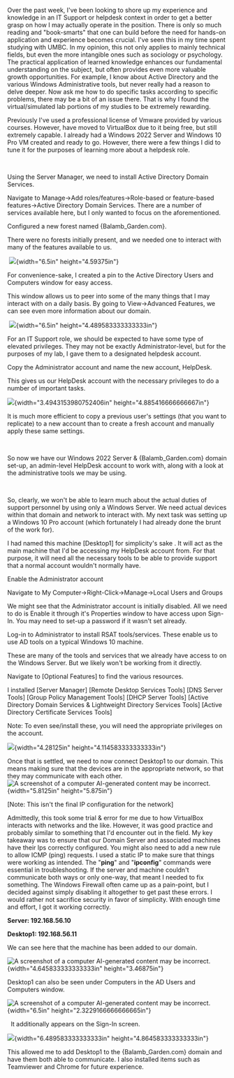 Over the past week, I\'ve been looking to shore up my experience and
knowledge in an IT Support or helpdesk context in order to get a better
grasp on how I may actually operate in the position. There is only so
much reading and \"book-smarts\" that one can build before the need for
hands-on application and experience becomes crucial. I\'ve seen this in
my time spent studying with UMBC. In my opinion, this not only applies
to mainly technical fields, but even the more intangible ones such as
sociology or psychology. The practical application of learned knowledge
enhances our fundamental understanding on the subject, but often
provides even more valuable growth opportunities. For example, I know
about Active Directory and the various Windows Administrative tools, but
never really had a reason to delve deeper. Now ask me how to do specific
tasks according to specific problems, there may be a bit of an issue
there. That is why I found the virtual/simulated lab portions of my
studies to be extremely rewarding.

Previously I\'ve used a professional license of Vmware provided by
various courses. However, have moved to VirtualBox due to it being free,
but still extremely capable. I already had a Windows 2022 Server and
Windows 10 Pro VM created and ready to go. However, there were a few
things I did to tune it for the purposes of learning more about a
helpdesk role.

 

Using the Server Manager, we need to install Active Directory Domain
Services.

Navigate to Manage-\>Add roles/features-\>Role-based or feature-based
features-\>Active Directory Domain Services. There are a number of
services available here, but I only wanted to focus on the
aforementioned.

Configured a new forest named {Balamb_Garden.com}.

There were no forests initially present, and we needed one to interact
with many of the features available to us.

 ![](./image1.png){width="6.5in" height="4.59375in"}

For convenience-sake, I created a pin to the Active Directory Users and
Computers window for easy access.

This window allows us to peer into some of the many things that I may
interact with on a daily basis. By going to View-\>Advanced Features, we
can see even more information about our domain.

 ![](media/image2.png){width="6.5in" height="4.489583333333333in"}

For an IT Support role, we should be expected to have some type of
elevated privileges. They may not be exactly Administrator-level, but
for the purposes of my lab, I gave them to a designated helpdesk
account.

Copy the Administrator account and name the new account, HelpDesk.

This gives us our HelpDesk account with the necessary privileges to do a
number of important tasks.

![](media/image3.png){width="3.4943153980752406in"
height="4.885416666666667in"}

It is much more efficient to copy a previous user\'s settings (that you
want to replicate) to a new account than to create a fresh account and
manually apply these same settings.

 

So now we have our Windows 2022 Server & {Balamb_Garden.com} domain
set-up, an admin-level HelpDesk account to work with, along with a look
at the administrative tools we may be using.

 

So, clearly, we won\'t be able to learn much about the actual duties of
support personnel by using only a Windows Server. We need actual devices
within that domain and network to interact with. My next task was
setting up a Windows 10 Pro account (which fortunately I had already
done the brunt of the work for).

I had named this machine \[Desktop1\] for simplicity\'s sake . It will
act as the main machine that I\'d be accessing my HelpDesk account from.
For that purpose, it will need all the necessary tools to be able to
provide support that a normal account wouldn\'t normally have.

Enable the Administrator account

Navigate to My Computer-\>Right-Click-\>Manage-\>Local Users and Groups

We might see that the Administrator account is initially disabled. All
we need to do is Enable it through it\'s Properties window to have
access upon Sign-In. You may need to set-up a password if it wasn\'t set
already.

Log-in to Administrator to install RSAT tools/services. These enable us
to use AD tools on a typical Windows 10 machine.

These are many of the tools and services that we already have access to
on the Windows Server. But we likely won\'t be working from it directly.

Navigate to \[Optional Features\] to find the various resources.

I installed \[Server Manager\] \[Remote Desktop Services Tools\] \[DNS
Server Tools\] \[Group Policy Management Tools\] \[DHCP Server Tools\]
\[Active Directory Domain Services & Lightweight Directory Services
Tools\] \[Active Directory Certificate Services Tools\]

Note: To even see/install these, you will need the appropriate
privileges on the account.

![](media/image4.png){width="4.28125in" height="4.114583333333333in"}

Once that is settled, we need to now connect Desktop1 to our domain.
This means making sure that the devices are in the appropriate network,
so that they may communicate with each other. ![A screenshot of a
computer AI-generated content may be
incorrect.](media/image5.png){width="5.8125in" height="5.875in"}

\[Note: This isn't the final IP configuration for the network\]

Admittedly, this took some trial & error for me due to how VirtualBox
interacts with networks and the like. However, it was good practice and
probably similar to something that I\'d encounter out in the field. My
key takeaway was to ensure that our Domain Server and associated
machines have their Ips correctly configured. You might also need to add
a new rule to allow ICMP (ping) requests. I used a static IP to make
sure that things were working as intended. The \"**ping**\" and
\"**ipconfig**\" commands were essential in troubleshooting. If the
server and machine couldn\'t communicate both ways or only one-way, that
meant I needed to fix something. The Windows Firewall often came up as a
pain-point, but I decided against simply disabling it altogether to get
past these errors. I would rather not sacrifice security in favor of
simplicity. With enough time and effort, I got it working correctly.

**Server: 192.168.56.10**

**Desktop1: 192.168.56.11**

We can see here that the machine has been added to our domain.

![A screenshot of a computer AI-generated content may be
incorrect.](media/image6.png){width="4.645833333333333in"
height="3.46875in"}

Desktop1 can also be seen under Computers in the AD Users and Computers
window.

![A screenshot of a computer AI-generated content may be
incorrect.](media/image7.png){width="6.5in"
height="2.3229166666666665in"}

  It additionally appears on the Sign-In screen.

![](media/image8.png){width="6.489583333333333in"
height="4.864583333333333in"}

This allowed me to add Desktop1 to the {Balamb_Garden.com} domain and
have them both able to communicate. I also installed items such as
Teamviewer and Chrome for future experience.
